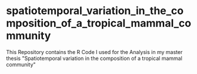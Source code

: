 # spatiotemporal_variation_in_the_composition_of_a_tropical_mammal_community
This Repository contains the R Code I used for the Analysis in my master thesis "Spatiotemporal variation in the composition of a tropical mammal community"
